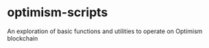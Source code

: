 # optimism-scripts
An exploration of basic functions and utilities to operate on Optimism blockchain
